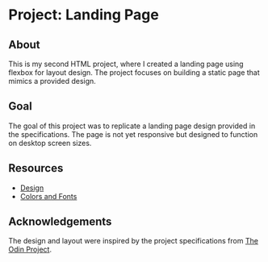 # Project: Landing Page

## About
This is my second HTML project, where I created a landing page using flexbox for layout design. The project focuses on building a static page that mimics a provided design.

## Goal
The goal of this project was to replicate a landing page design provided in the specifications. The page is not yet responsive but designed to function on desktop screen sizes.

## Resources
- [Design](https://cdn.statically.io/gh/TheOdinProject/curriculum/81a5d553f4073e593d23a6ab00d50eef8620796d/foundations/html_css/project/imgs/01.png)
- [Colors and Fonts](https://cdn.statically.io/gh/TheOdinProject/curriculum/a38403e7d81cc8305af16ac48985cfbde87834d6/foundations/html_css/flexbox/project-landing-page/imgs/02.png)

## Acknowledgements
The design and layout were inspired by the project specifications from [The Odin Project](https://www.theodinproject.com/).
